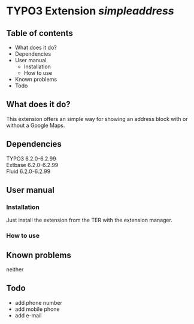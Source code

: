 # TYPO3 Extension *simpleaddress*

## Table of contents
- What does it do?
- Dependencies
- User manual
  - Installation
  - How to use
- Known problems
- Todo

## What does it do?
This extension offers an simple way for showing an address block with or without a Google Maps.

## Dependencies
TYPO3 6.2.0-6.2.99  
Extbase 6.2.0-6.2.99  
Fluid 6.2.0-6.2.99  

## User manual

### Installation
Just install the extension from the TER with the extension manager.

### How to use

## Known problems
neither

## Todo
- add phone number
- add mobile phone
- add e-mail
